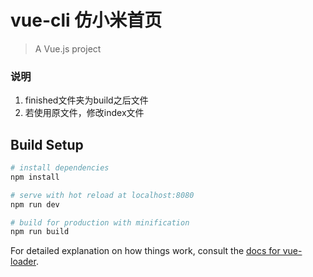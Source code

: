 # vue-cli 仿小米首页

> A Vue.js project
### 说明
1. finished文件夹为build之后文件
2. 若使用原文件，修改index文件 <script src="/dist/build.js"></script>

## Build Setup

``` bash
# install dependencies
npm install

# serve with hot reload at localhost:8080
npm run dev

# build for production with minification
npm run build
```

For detailed explanation on how things work, consult the [docs for vue-loader](http://vuejs.github.io/vue-loader).
